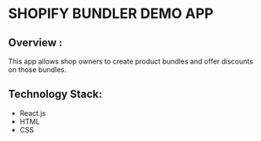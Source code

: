 # SHOPIFY BUNDLER DEMO APP

## Overview :

This app allows shop owners to create product bundles and offer discounts on those bundles.

## Technology Stack:

* React.js 
* HTML 
* CSS


